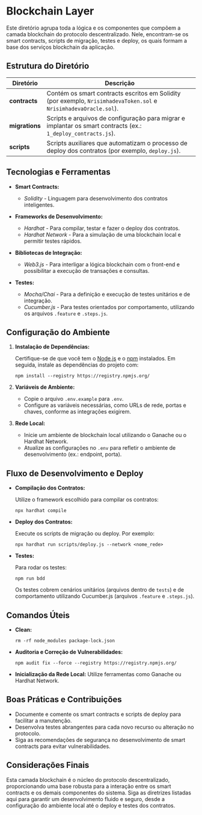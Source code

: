 # Blockchain Layer

Este diretório agrupa toda a lógica e os componentes que compõem a camada blockchain do protocolo descentralizado. Nele, encontram-se os smart contracts, scripts de migração, testes e deploy, os quais formam a base dos serviços blockchain da aplicação.

## Estrutura do Diretório

| Diretório      | Descrição                                                                                                         |
| -------------- | ----------------------------------------------------------------------------------------------------------------- |
| **contracts**  | Contém os smart contracts escritos em Solidity (por exemplo, `NrisimhadevaToken.sol` e `NrisimhadevaOracle.sol`).      |
| **migrations** | Scripts e arquivos de configuração para migrar e implantar os smart contracts (ex.: `1_deploy_contracts.js`).         |
| **scripts**    | Scripts auxiliares que automatizam o processo de deploy dos contratos (por exemplo, `deploy.js`).                   |

## Tecnologias e Ferramentas

- **Smart Contracts:**  
  - *Solidity* - Linguagem para desenvolvimento dos contratos inteligentes.

- **Frameworks de Desenvolvimento:**  
  - *Hardhat* - Para compilar, testar e fazer o deploy dos contratos.
  - *Hardhat Network* - Para a simulação de uma blockchain local e permitir testes rápidos.

- **Bibliotecas de Integração:**  
  - *Web3.js* - Para interligar a lógica blockchain com o front-end e possibilitar a execução de transações e consultas.

- **Testes:**  
  - *Mocha/Chai* - Para a definição e execução de testes unitários e de integração.
  - *Cucumber.js* - Para testes orientados por comportamento, utilizando os arquivos `.feature` e `.steps.js`.

## Configuração do Ambiente

1. **Instalação de Dependências:**

   Certifique-se de que você tem o [Node.js](https://nodejs.org/) e o [npm](https://www.npmjs.com/) instalados. Em seguida, instale as dependências do projeto com:

   ```
   npm install --registry https://registry.npmjs.org/
   ```

2. **Variáveis de Ambiente:**

   - Copie o arquivo `.env.example` para `.env`.
   - Configure as variáveis necessárias, como URLs de rede, portas e chaves, conforme as integrações exigirem.

3. **Rede Local:**

   - Inicie um ambiente de blockchain local utilizando o Ganache ou o Hardhat Network.
   - Atualize as configurações no `.env` para refletir o ambiente de desenvolvimento (ex.: endpoint, porta).

## Fluxo de Desenvolvimento e Deploy

- **Compilação dos Contratos:**

   Utilize o framework escolhido para compilar os contratos:

   ```
   npx hardhat compile
   ```

- **Deploy dos Contratos:**

   Execute os scripts de migração ou deploy. Por exemplo:

   ```
   npx hardhat run scripts/deploy.js --network <nome_rede>
   ```

- **Testes:**

   Para rodar os testes:

   ```
   npm run bdd
   ```

   Os testes cobrem cenários unitários (arquivos dentro de `tests`) e de comportamento utilizando Cucumber.js (arquivos `.feature` e `.steps.js`).

## Comandos Úteis

- **Clean:**
  ```
  rm -rf node_modules package-lock.json
  ```

- **Auditoria e Correção de Vulnerabilidades:**
  ```
  npm audit fix --force --registry https://registry.npmjs.org/
  ```

- **Inicialização da Rede Local:**
  Utilize ferramentas como Ganache ou Hardhat Network.

## Boas Práticas e Contribuições

- Documente e comente os smart contracts e scripts de deploy para facilitar a manutenção.
- Desenvolva testes abrangentes para cada novo recurso ou alteração no protocolo.
- Siga as recomendações de segurança no desenvolvimento de smart contracts para evitar vulnerabilidades.

## Considerações Finais

Esta camada blockchain é o núcleo do protocolo descentralizado, proporcionando uma base robusta para a interação entre os smart contracts e os demais componentes do sistema. Siga as diretrizes listadas aqui para garantir um desenvolvimento fluido e seguro, desde a configuração do ambiente local até o deploy e testes dos contratos.

